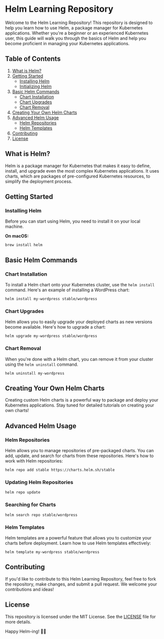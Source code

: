 # Helm Learning Repository

Welcome to the Helm Learning Repository! This repository is designed to help you learn how to use Helm, a package manager for Kubernetes applications. Whether you're a beginner or an experienced Kubernetes user, this guide will walk you through the basics of Helm and help you become proficient in managing your Kubernetes applications.

## Table of Contents

1. [What is Helm?](#what-is-helm)
2. [Getting Started](#getting-started)
   - [Installing Helm](#installing-helm)
   - [Initializing Helm](#initializing-helm)
3. [Basic Helm Commands](#basic-helm-commands)
   - [Chart Installation](#chart-installation)
   - [Chart Upgrades](#chart-upgrades)
   - [Chart Removal](#chart-removal)
4. [Creating Your Own Helm Charts](#creating-your-own-helm-charts)
5. [Advanced Helm Usage](#advanced-helm-usage)
   - [Helm Repositories](#helm-repositories)
   - [Helm Templates](#helm-templates)
6. [Contributing](#contributing)
7. [License](#license)

## What is Helm?

Helm is a package manager for Kubernetes that makes it easy to define, install, and upgrade even the most complex Kubernetes applications. It uses charts, which are packages of pre-configured Kubernetes resources, to simplify the deployment process.

## Getting Started

### Installing Helm

Before you can start using Helm, you need to install it on your local machine.

**On macOS:**

```brew install helm```

## Basic Helm Commands

### Chart Installation

To install a Helm chart onto your Kubernetes cluster, use the `helm install` command. Here's an example of installing a WordPress chart:

```helm install my-wordpress stable/wordpress```

### Chart Upgrades

Helm allows you to easily upgrade your deployed charts as new versions become available. Here's how to upgrade a chart:

```helm upgrade my-wordpress stable/wordpress```

### Chart Removal

When you're done with a Helm chart, you can remove it from your cluster using the `helm uninstall` command.

```helm uninstall my-wordpress```

## Creating Your Own Helm Charts

Creating custom Helm charts is a powerful way to package and deploy your Kubernetes applications. Stay tuned for detailed tutorials on creating your own charts!

## Advanced Helm Usage

### Helm Repositories

Helm allows you to manage repositories of pre-packaged charts. You can add, update, and search for charts from these repositories. Here's how to work with Helm repositories:

```helm repo add stable https://charts.helm.sh/stable```

### Updating Helm Repositories 

```helm repo update```

### Searching for Charts

```helm search repo stable/wordpress```


### Helm Templates

Helm templates are a powerful feature that allows you to customize your charts before deployment. Learn how to use Helm templates effectively:

```helm template my-wordpress stable/wordpress```

## Contributing

If you'd like to contribute to this Helm Learning Repository, feel free to fork the repository, make changes, and submit a pull request. We welcome your contributions and ideas!

## License

This repository is licensed under the MIT License. See the [LICENSE](LICENSE) file for more details.

Happy Helm-ing! 🚢🎩
